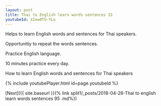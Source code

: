 ```yaml
---
layout: post
title: Thai to English learn words sentences 33 
youtubeId: XIew0TU-YLo
---
```

 
 
Helps to learn English words and sentences for Thai speakers.

Opportunitiy to repeat the words sentences. 

Practice English language. 
 
10 minutes practice every day. 
 
How to learn English words and sentences for Thai speakers 
 
{% include youtubePlayer.html id=page.youtubeId %}
 
 
[Next]({{ site.baseurl }}{% link  split1/_posts/2018-04-26-Thai to english learn words sentences 95 .md%})
 
